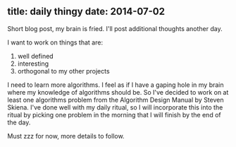 title: daily thingy
date: 2014-07-02
---

Short blog post, my brain is fried. I'll post additional thoughts another day.

I want to work on things that are:

1. well defined
2. interesting
3. orthogonal to my other projects

I need to learn more algorithms. I feel as if I have a gaping hole in my brain where my knowledge of algorithms should be. So I've decided to work on at least one algorithms problem from the Algorithm Design Manual by Steven Skiena. I've done well with my daily ritual, so I will incorporate this into the ritual by picking one problem in the morning that I will finish by the end of the day.

Must zzz for now, more details to follow.
